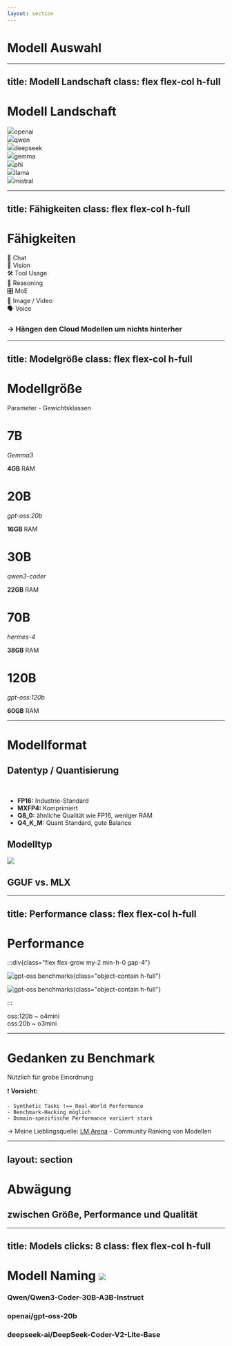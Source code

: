 ```yaml
---
layout: section
---
```


# Modell Auswahl


---
title: Modell Landschaft
class: flex flex-col h-full
---

# Modell Landschaft

<div class="flex-grow relative mt-12">

<div v-click class="flex flex-col items-center absolute logo-0"  v-motion :enter="{ x: 0, y: 0 }"  :initial="{ x: 0, y: -80 }"><img src="/img/logos/openai.png" class="inline-block size-[4em] mb-2 color-white rounded-full" />openai</div>
<div v-click class="flex flex-col items-center absolute logo-1"  v-motion :enter="{ x: 0, y: 0 }"  :initial="{ x: 0, y: -80 }"><img src="/img/logos/qwen_logo.png" class="inline-block size-[4em] mb-2 color-white rounded-full bg-white p-2  overflow-visible" />qwen</div>
<div v-click class="flex flex-col items-center absolute logo-2"  v-motion :enter="{ x: 0, y: 0 }"  :initial="{ x: 0, y: -80 }"><img src="/img/logos/deepseek.png" class="inline-block size-[4em] mb-2 color-white rounded-full bg-white p-2  overflow-visible" />deepseek</div>
<div v-click class="flex flex-col items-center absolute logo-3"  v-motion :enter="{ x: 0, y: 0 }"  :initial="{ x: 0, y: -80 }"><img src="/img/logos/gemma.png" class="inline-block size-[4em] mb-2 color-white rounded-full bg-white p-2  overflow-visible" />gemma</div>
<div v-click class="flex flex-col items-center absolute logo-4"  v-motion :enter="{ x: 0, y: 0 }"  :initial="{ x: 0, y: -80 }"><img src="/img/logos/microsoft-color.png" class="inline-block size-[4em] mb-2 color-white rounded-full bg-white p-2 overflow-visible" />phi</div>
<div v-click class="flex flex-col items-center absolute logo-5"  v-motion :enter="{ x: 0, y: 0 }"  :initial="{ x: 0, y: -80 }"><img src="/img/logos/meta-color.png" class="inline-block size-[4em] mb-2 color-white rounded-full bg-white p-2  overflow-visible" />llama</div>
<div v-click class="flex flex-col items-center absolute logo-6"  v-motion :enter="{ x: 0, y: 0 }"  :initial="{ x: 0, y: -80 }"><img src="/img/logos/mistral.png" class="inline-block size-[4em] mb-2 color-white rounded-full bg-white p-2  overflow-visible" />mistral</div>

</div>

<style scoped>
.logo-0 { left: 0%;   top: 0%;   }
.logo-1 { left: 15%; top: 9.38%; }
.logo-2 { left: 30%; top: 18.75%; }
.logo-3 { left: 45%;   top: 28.13%; }
.logo-4 { left: 60%; top: 37.50%; }
.logo-5 { left: 75%; top: 46.88%; }
.logo-6 { left: 90%;   top: 56.25%; }

</style>

---
title: Fähigkeiten
class: flex flex-col h-full
---

# Fähigkeiten

<div class="flex flex-wrap justify-center content-center w-full gap-6 text-6 flex-grow">

<v-clicks>
<div class="rounded-lg border-2 border-color-gray color-gray font-bold  px-4 h-fit">💬 Chat</div>
<div class="rounded-lg border-2 border-color-red color-red font-bold  px-4 h-fit">👀 Vision</div>
<div class="rounded-lg border-2 border-color-blue color-blue font-bold  px-4 h-fit">🛠️ Tool Usage</div>
<div class="rounded-lg border-2 border-color-purple color-purple font-bold  px-4 h-fit">🧠 Reasoning</div>
<div class="rounded-lg border-2 border-color-cyan color-cyan font-bold  px-4 h-fit">🎛️ MoE</div>
<div class="rounded-lg border-2 border-color-lime color-lime font-bold  px-4 h-fit">🌅 Image / Video</div>
<div class="rounded-lg border-2 border-color-orange color-orange font-bold  px-4 h-fit">🗣️ Voice</div>
</v-clicks>

</div>

<v-click>

### → Hängen den Cloud Modellen um nichts hinterher

</v-click>

---
title: Modelgröße
class: flex flex-col h-full
---

# Modellgröße

Parameter - Gewichtsklassen

<!-- **Verschiedene Gewichtsklassen** -->

<div class="flex justify-around flex-grow items-center [&_p]:m-0 py-3 *:h-70">
    <div v-click class="gap-2 flex flex-col items-center border-1 p-8 rounded-xl shadow-md border-gray shadow-gray">
        <h1 class="flex-grow flex items-center pb-6 font-bold">7B</h1>
        <p><i>Gemma3</i></p>
        <p><strong>4GB</strong> RAM</p>
    </div>
    <div v-click class="gap-2 flex flex-col items-center border-1 p-8 rounded-xl shadow-md border-lime shadow-lime">
        <h1 class="flex-grow flex items-center pb-6 font-bold text-lime">20B</h1>
        <p><i>gpt-oss:20b</i></p>
        <p><strong>16GB</strong> RAM</p>
    </div>
    <div v-click class="gap-2 flex flex-col items-center border-1 p-8 rounded-xl shadow-md border-cyan shadow-cyan">
        <h1 class="flex-grow flex items-center pb-6 font-bold text-cyan">30B</h1>
        <p><i>qwen3-coder</i></p>
        <p><strong>22GB</strong> RAM</p>
    </div>
    <div v-click class="gap-2 flex flex-col items-center border-1 p-8 rounded-xl shadow-md border-purple shadow-purple">
        <h1 class="flex-grow flex items-center pb-6 font-bold text-purple">70B</h1>
        <p><i>hermes-4</i></p>
        <p><strong>38GB</strong> RAM</p>
    </div>
    <div v-click class="gap-2 flex flex-col items-center border-1 p-8 rounded-xl shadow-md border-yellow shadow-yellow">
        <h1 class="flex-grow flex items-center pb-6 font-bold text-yellow">120B</h1>
        <p><i>gpt-oss:120b</i></p>
        <p><strong>60GB</strong> RAM</p>
    </div>
</div>

---

# Modellformat

<v-click>

## Datentyp / Quantisierung

</v-click>

<br/>

<v-clicks>

- **FP16:** Industrie-Standard
- **MXFP4:** Komprimiert
- **Q8_0:** ähnliche Qualität wie FP16, weniger RAM
- **Q4_K_M:** Quant Standard, gute Balance

</v-clicks>

<v-click>

## Modelltyp

<div class="relative flex justify-center items-center mb-10 mt-6">
<img src="/img/logos/nvidia-color.png" class="inline-block color-white rounded-full bg-white p-2 size-[3em] overflow-visible" /> <h2 class="mx-6">GGUF vs. MLX</h2> <logos-apple class="inline-block bg-white p-2 pb-3 pt-1 rounded-full size-[3em] overflow-visible" />
</div>

</v-click>

<!--
https://vue-bits.dev/components/profile-card
https://vue-bits.dev/components/bounce-cards
-->

---
title: Performance
class: flex flex-col h-full
---

# Performance

<!-- ## Benchmarks -->

<!--
https://openai.com/de-DE/index/introducing-gpt-oss/
https://help.openai.com/en/articles/9624314-model-release-notes#h_cb793d13ca
 -->

:::div{class="flex flex-grow my-2 min-h-0 gap-4"}

<v-click>

![gpt-oss benchmarks](/img/benchmarks/chart2.png){class="object-contain h-full"}

</v-click>

<v-click at="4">

![gpt-oss benchmarks](/img/benchmarks/chart.png){class="object-contain h-full"}

</v-click>

:::



<div class="absolute top-[8%] right-10 flex gap-6 text-5">
<div v-click="3" class="rounded-lg border-2 border-color-[#CEDFFE] color-[#CEDFFE] font-bold px-4 h-fit bg-white/20">
oss:120b ~ o4mini
</div>

<div v-click="2" class="rounded-lg border-2 border-color-[#A3BEFA] color-[#A3BEFA] font-bold px-4 h-fit bg-white/20">
oss:20b  ~ o3mini
</div>
</div>


---

# Gedanken zu Benchmark

Nützlich für grobe Einordnung

<v-clicks>

<div class="my-6 p-4 pt-1 bg-gradient-to-r from-red-200 to-red-400  rounded-xl p:m-0 color-black shadow-lg">

❗ **Vorsicht:**

    - Synthetic Tasks !== Real-World Performance
    - Benchmark-Hacking möglich
    - Domain-spezifische Performance variiert stark

</div>

→ Meine Lieblingsquelle: [LM Arena](https://lmarena.ai/leaderboard)
    - Community Ranking von Modellen

</v-clicks>



---
layout: section
---

# Abwägung
## zwischen Größe, Performance und Qualität

---
title: Models
clicks: 8
class: flex flex-col h-full
---

# Modell Naming <img src="/img/logos/huggingface-color.png" class="inline-block size-[1.5em]" />

<div class="flex flex-col items-center mt-4 mb-12 gap-6 flex-grow justify-center">
<h3 v-click><span :class="[$clicks > 1 && 'bg-red']">Qwen/</span><span :class="[$clicks > 2 && 'bg-blue']">Qwen3-Coder-</span><span :class="[$clicks > 3 && 'bg-purple']">30B-</span><span :class="[$clicks > 4 && 'bg-orange']">A3B-</span><span :class="[$clicks > 5 && 'bg-lime']">Instruct</span></h3>

<h3 v-click="7"><span class="bg-red">openai/</span><span class="bg-blue">gpt-oss-</span><span class="bg-purple">20b</span></h3>

<h3 v-click="8"><span class="bg-red">deepseek-ai/</span><span class="bg-blue">DeepSeek-Coder-V2-</span><span class="bg-purple">Lite-</span><span class="bg-lime">Base</span></h3>
</div>

<!-- Idee hier die Token visualisierung zu nehmen -->
<!-- Hier auch einfach auf Huggingface die Modellliste zeigen -->
<!-- Oder als iFrame einbinden -->
